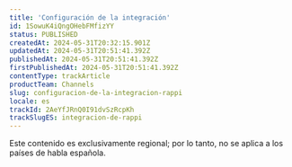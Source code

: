 ```yaml
---
title: 'Configuración de la integración'
id: 1SowuK4iQngOHebFMfizYY
status: PUBLISHED
createdAt: 2024-05-31T20:32:15.901Z
updatedAt: 2024-05-31T20:51:41.392Z
publishedAt: 2024-05-31T20:51:41.392Z
firstPublishedAt: 2024-05-31T20:51:41.392Z
contentType: trackArticle
productTeam: Channels
slug: configuracion-de-la-integracion-rappi
locale: es
trackId: 2AeYfJRnQ0I91dvSzRcpKh
trackSlugES: integracion-de-rappi
---
```


<div class="alert alert-warning" role="alert">Este contenido es exclusivamente regional; 
por lo tanto, no se aplica a los países de habla española.</div>
